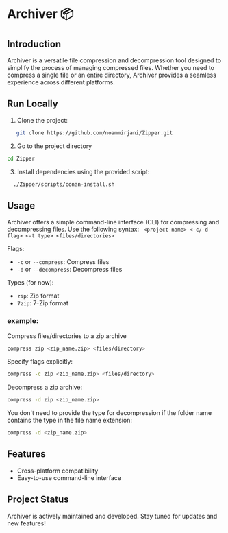 # Archiver 📦


## Introduction

Archiver is a versatile file compression and decompression tool designed to simplify the process of managing compressed files. Whether you need to compress a single file or an entire directory, Archiver provides a seamless experience across different platforms.

## Run Locally
1. Clone the project:

```bash
   git clone https://github.com/noammirjani/Zipper.git
```
2. Go to the project directory

```bash
cd Zipper
````

3. Install dependencies using the provided script:

```bash
  ./Zipper/scripts/conan-install.sh
```

## Usage

Archiver offers a simple command-line interface (CLI) for compressing and decompressing files. Use the following syntax:
` <project-name> <-c/-d flag> <-t type> <files/directories>`

Flags:
- `-c` or `--compress`: Compress files
- `-d` or `--decompress`: Decompress files

Types (for now):
- `zip`: Zip format
- `7zip`: 7-Zip format

### example:

Compress files/directories to a zip archive

```bash
compress zip <zip_name.zip> <files/directory>
```

Specify flags explicitly:

```bash
compress -c zip <zip_name.zip> <files/directory>
```

Decompress a zip archive:

```bash
compress -d zip <zip_name.zip>
```

You don't need to provide the type for decompression if the folder name contains the type in the file name extension:

```bash
compress -d <zip_name.zip>
```

## Features

- Cross-platform compatibility
- Easy-to-use command-line interface

## Project Status

Archiver is actively maintained and developed. Stay tuned for updates and new features!

